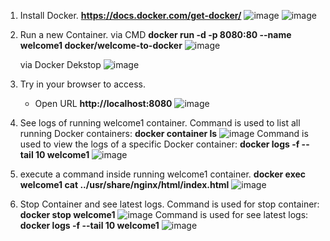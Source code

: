 1. Install Docker.
   **https://docs.docker.com/get-docker/**
   ![image](https://github.com/hanashofiyah/learning-docker/assets/104729134/eba72915-fc13-437b-b45f-2caf829b1ca0)
   ![image](https://github.com/hanashofiyah/learning-docker/assets/104729134/e77d5ca0-5390-4b8f-8586-a24e86ac66e7)

2. Run a new Container.
   via CMD
   **docker run -d -p 8080:80 --name welcome1 docker/welcome-to-docker**
   ![image](https://github.com/hanashofiyah/learning-docker/assets/104729134/3996bb52-888f-4ee1-8f1e-ad7a731d3a25)

   via Docker Dekstop
    ![image](https://github.com/hanashofiyah/learning-docker/assets/104729134/0fafd271-f9e5-499b-a942-f63056a0de6d)

3. Try in your browser to access.
   - Open URL **http://localhost:8080**
  ![image](https://github.com/hanashofiyah/learning-docker/assets/104729134/c8a01f15-6b57-4dc7-bc44-9bbde8bf05eb)
  
4. See logs of running welcome1 container.
   Command is used to list all running Docker containers: **docker container ls**
   ![image](https://github.com/hanashofiyah/learning-docker/assets/104729134/bed88769-6834-469a-8fbf-89d5838ef6a4)
   Command is used to view the logs of a specific Docker container: **docker logs -f --tail 10 welcome1**
   ![image](https://github.com/hanashofiyah/learning-docker/assets/104729134/81a753f2-ac3e-46a0-9337-e2f8b94320a8)

5. execute a command inside running welcome1 container.
  **docker exec welcome1 cat ../usr/share/nginx/html/index.html**
   ![image](https://github.com/hanashofiyah/learning-docker/assets/104729134/9889b5af-7817-4872-8f7b-737464d7c81b)


6. Stop Container and see latest logs.
   Command is used for stop container: **docker stop welcome1**
   ![image](https://github.com/hanashofiyah/learning-docker/assets/104729134/d841aae5-71de-46a7-bbb7-2c607d685bd6)
   Command is used for see latest logs: **docker logs -f --tail 10 welcome1**
   ![image](https://github.com/hanashofiyah/learning-docker/assets/104729134/2839ae67-bbcf-4748-9441-9f194a2b745f)
